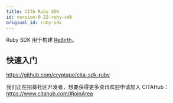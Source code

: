 ```yaml
---
title: CITA Ruby SDK
id: version-0.22-ruby-sdk
original_id: ruby-sdk
---
```

Ruby SDK 用于构建 [ReBirth](https://github.com/cryptape/re-birth)。

## 快速入门

https://github.com/cryptape/cita-sdk-ruby

我们正在招募社区开发者，想要获得更多资讯欢迎申请加入 CITAHub：https://www.citahub.com/#joinArea